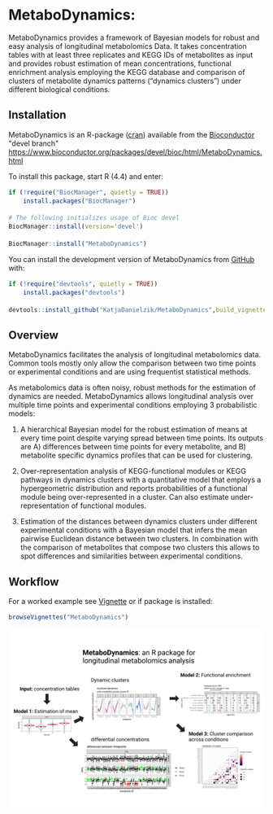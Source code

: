 
# MetaboDynamics:

MetaboDynamics provides a framework of Bayesian models for robust and
easy analysis of longitudinal metabolomics Data. It takes concentration
tables with at least three replicates and KEGG IDs of metabolites as input
and provides robust estimation of mean concentrations, functional enrichment
analysis employing the KEGG database and comparison of clusters of metabolite
dynamics patterns (“dynamics clusters”) under different biological
conditions.

## Installation

MetaboDynamics is an R-package ([cran](https://cran.r-project.org/)) available
from the [Bioconductor](https://www.bioconductor.org) "devel branch" https://www.bioconductor.org/packages/devel/bioc/html/MetaboDynamics.html 

To install this package, start R (4.4) and enter:

``` r
if (!require("BiocManager", quietly = TRUE))
    install.packages("BiocManager")

# The following initializes usage of Bioc devel
BiocManager::install(version='devel')

BiocManager::install("MetaboDynamics")
```
You can install the development version of MetaboDynamics from
[GitHub](https://github.com/) with:

``` r
if (!require("devtools", quietly = TRUE))
    install.packages("devtools")

devtools::install_github("KatjaDanielzik/MetaboDynamics",build_vignettes=TRUE)

```


## Overview

MetaboDynamics facilitates the analysis of longitudinal metabolomics
data. Common tools mostly only allow the comparison between two time
points or experimental conditions and are using frequentist statistical
methods.

As metabolomics data is often noisy, robust methods for the estimation
of dynamics are needed. MetaboDynamics allows longitudinal analysis over
multiple time points and experimental conditions employing 3
probabilistic models:

1)  A hierarchical Bayesian model for the robust estimation of means at
    every time point despite varying spread between time points. Its
    outputs are A) differences between time points for every metabolite,
    and B) metabolite specific dynamics profiles that can be used for
    clustering.

2)  Over-representation analysis of KEGG-functional modules or KEGG pathways
    in dynamics clusters with a quantitative model that employs a hypergeometric
    distribution and reports probabilities of a functional module being
    over-represented in a cluster. Can also estimate
    under-representation of functional modules.

3)  Estimation of the distances between dynamics clusters under
    different experimental conditions with a Bayesian model that infers
    the mean pairwise Euclidean distance between two clusters. In
    combination with the comparison of metabolites that compose two
    clusters this allows to spot differences and similarities between
    experimental conditions.

## Workflow

For a worked example see [Vignette](https://github.com/KatjaDanielzik/MetaboDynamics/blob/main/vignettes/MetaboDynamics.html) or if package is installed:

``` r
browseVignettes("MetaboDynamics")
```

![](man/figures/README-MetaboDynamics_pitch.png)
